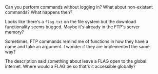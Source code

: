 Can you perform commands without logging in? What about non-existant commands? What happens then?

Looks like there's a `flag.txt` on the file system but the download functionality seems bugged. Maybe it's already in the FTP's server memory?

Sometimes, FTP commands remind me of functions in how they have a name and take an argument. I wonder if they are implemented the same way?

The description said something about leave a FLAG open to the global internet. Where would a FLAG be so that's it accessible globally?